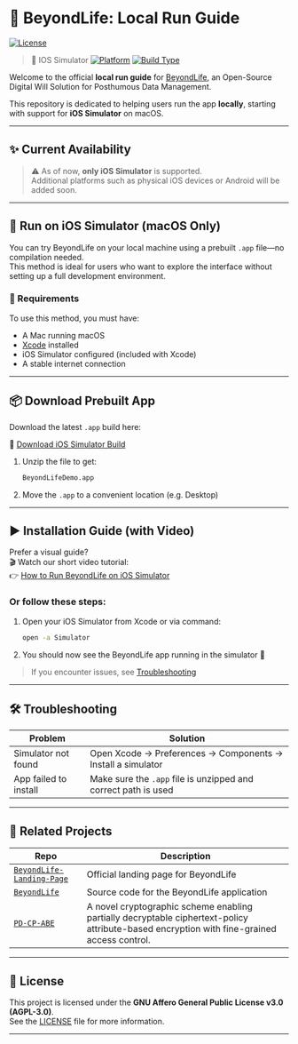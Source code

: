 # 🚀 BeyondLife: Local Run Guide
[![License](https://img.shields.io/badge/License-AGPL--3.0-blue)](../LICENSE)


> 🍎 IOS Simulator
> [![Platform](https://img.shields.io/badge/Run%20on-iOS%20Simulator-blue)](#)
> [![Build Type](https://img.shields.io/badge/Build-EAS%20Build-green)](https://docs.expo.dev/build/introduction/)

Welcome to the official **local run guide** for [BeyondLife](), an Open-Source Digital Will Solution for Posthumous Data Management.

This repository is dedicated to helping users run the app **locally**, starting with support for **iOS Simulator** on macOS.

---

## ✨ Current Availability

> ⚠️ As of now, **only iOS Simulator** is supported.  
> Additional platforms such as physical iOS devices or Android will be added soon.

---

## 🍏 Run on iOS Simulator (macOS Only)

You can try BeyondLife on your local machine using a prebuilt `.app` file—no compilation needed.  
This method is ideal for users who want to explore the interface without setting up a full development environment.


### 🧰 Requirements

To use this method, you must have:

- A Mac running macOS
- [Xcode](https://developer.apple.com/xcode/) installed
- iOS Simulator configured (included with Xcode)
- A stable internet connection

---

## 📦 Download Prebuilt App

Download the latest `.app` build here:

🔗 [Download iOS Simulator Build]()

1. Unzip the file to get:  
   ```bash
   BeyondLifeDemo.app
   ```

2. Move the `.app` to a convenient location (e.g. Desktop)

---

## ▶️ Installation Guide (with Video)

Prefer a visual guide?  
🎬 Watch our short video tutorial:  
👉 [How to Run BeyondLife on iOS Simulator]()

### Or follow these steps:

1. Open your iOS Simulator from Xcode or via command:
   ```bash
   open -a Simulator
   ```


2. You should now see the BeyondLife app running in the simulator 🎉

> If you encounter issues, see [Troubleshooting](#️-troubleshooting)

---

## 🛠️ Troubleshooting

| Problem                          | Solution                                                                 |
|----------------------------------|--------------------------------------------------------------------------|
| Simulator not found              | Open Xcode → Preferences → Components → Install a simulator              |
| App failed to install            | Make sure the `.app` file is unzipped and correct path is used           |

---

## 🔗 Related Projects

| Repo | Description |
|------|-------------|
| [`BeyondLife-Landing-Page`]() | Official landing page for BeyondLife |
| [`BeyondLife`](https://github.com/LimeFavoredOrange/BeyondLife) | Source code for the BeyondLife application |
| [`PD-CP-ABE`](https://github.com/LimeFavoredOrange/PD-CP-ABE) | A novel cryptographic scheme enabling partially decryptable ciphertext-policy attribute-based encryption with fine-grained access control. |

---

## 📄 License

This project is licensed under the **GNU Affero General Public License v3.0 (AGPL-3.0)**.  
See the [LICENSE](../LICENSE) file for more information.

---
